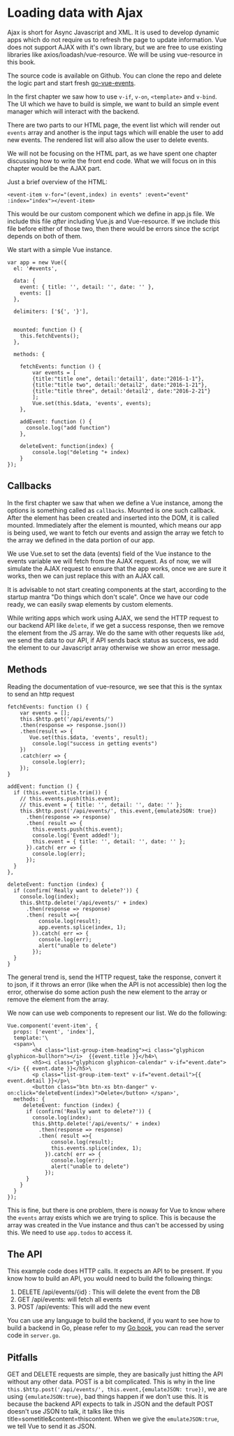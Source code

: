 # Loading data with Ajax

Ajax is short for Async Javascript and XML. It is used to develop dynamic apps which do not require us to refresh the page to update information. Vue does not support AJAX with it's own library, but we are free to use existing libraries like axios/loadash/vue-resource. We will be using vue-resource in this book.

The source code is available on Github. You can clone the repo and delete the logic part and start fresh [go-vue-events](http://github.com/thewhitetulip/go-vue-events).

In the first chapter we saw how to use `v-if`, `v-on`, `<template>` and `v-bind`. The UI which we have to build is simple, we want to build an simple event manager which will interact with the backend.

There are two parts to our HTML page, the event list which will render out `events` array and another is the input tags which will enable the user to add new events. The rendered list will also allow the user to delete events.

We will not be focusing on the HTML part, as we have spent one chapter discussing how to write the front end code. What we will focus on in this chapter would be the AJAX part.

Just a brief overview of the HTML:

`<event-item v-for="(event,index) in events" :event="event" :index="index"></event-item>`

This would be our custom component which we define in app.js file. We include this file _after_ including Vue.js and Vue-resource. If we include this file before either of those two, then there would be errors since the script depends on both of them.

We start with a simple Vue instance.


	var app = new Vue({
	  el: '#events',
	
	  data: {
	    event: { title: '', detail: '', date: '' },
	    events: []  
	  },
	  
	  delimiters: ['${', '}'],
	  
	
	  mounted: function () {
	    this.fetchEvents();
	  },
	
	  methods: {
	
	    fetchEvents: function () {
	        var events = [
	        {title:"title one", detail:'detail1', date:"2016-1-1"},
	        {title:"title two", detail:'detail2', date:"2016-1-21"},
	        {title:"title three", detail:'detail2', date:"2016-2-21"}
	        ];
	        Vue.set(this.$data, 'events', events);
	    },
	
	    addEvent: function () {
	      console.log("add function")
	    },
	    
	    deleteEvent: function(index) {
			console.log("deleting "+ index)
		}
	});
	
## Callbacks

In the first chapter we saw that when we define a Vue instance, among the options is something called as `callbacks`. Mounted is one such callback. After the element has been created and inserted into the DOM, it is called mounted. Immediately after the element is mounted, which means our app is being used, we want to fetch our events and assign the array we fetch to the array we defined in the data portion of our app.

We use Vue.set to set the data (events) field of the Vue instance to the events variable we will fetch from the AJAX request. As of now, we will simulate the AJAX request to ensure that the app works, once we are sure it works, then we can just replace this with an AJAX call.

It is advisable to not start creating components at the start, according to the startup mantra "Do things which don't scale". Once we have our code ready, we can easily swap elements by custom elements.

While writing apps which work using AJAX, we send the HTTP request to our backend API like `delete`, if we get a success response, then we remove the element from the JS array. We do the same with other requests like `add`, we send the data to our API, if API sends back status as success, we add the element to our Javascript array otherwise we show an error message.

## Methods
Reading the documentation of vue-resource, we see that this is the syntax to send an http request

	fetchEvents: function () {
        var events = [];
        this.$http.get('/api/events/')
        .then(response => response.json())
        .then(result => {
           Vue.set(this.$data, 'events', result);
            console.log("success in getting events")  
        })
        .catch(err => {
            console.log(err);
        });
    }
    
    addEvent: function () {
      if (this.event.title.trim()) {
        // this.events.push(this.event);
        // this.event = { title: '', detail: '', date: '' };
        this.$http.post('/api/events/', this.event,{emulateJSON: true})
          .then(response => response)
          .then( result => {
            this.events.push(this.event);
            console.log('Event added!');
            this.event = { title: '', detail: '', date: '' };
          }).catch( err => {
            console.log(err);
          });
      }
    },
    
    deleteEvent: function (index) {
      if (confirm('Really want to delete?')) {
        console.log(index);
        this.$http.delete('/api/events/' + index)
          .then(response => response)
          .then( result =>{
              console.log(result);
              app.events.splice(index, 1);
            }).catch( err => {
              console.log(err);
              alert("unable to delete")
            });
      }
    }


The general trend is, send the HTTP request, take the response, convert it to json, if it throws an error (like when the API is not accessible) then log the error, otherwise do some action push the new element to the array or remove the element from the array.

We now can use web components to represent our list. We do the following:

	Vue.component('event-item', {
	  props: ['event', 'index'],
	  template:'\
	  <span>\
	        <h4 class="list-group-item-heading"><i class="glyphicon glyphicon-bullhorn"></i>  {{event.title }}</h4>\
	        <h5><i class="glyphicon glyphicon-calendar" v-if="event.date"></i> {{ event.date }}</h5>\
	        <p class="list-group-item-text" v-if="event.detail">{{ event.detail }}</p>\
	        <button class="btn btn-xs btn-danger" v-on:click="deleteEvent(index)">Delete</button> </span>',
	  methods: {  
	     deleteEvent: function (index) {
	      if (confirm('Really want to delete?')) {
	        console.log(index);
	        this.$http.delete('/api/events/' + index)
	          .then(response => response)
	          .then( result =>{
	              console.log(result);
	              this.events.splice(index, 1);
	            }).catch( err => {
	              console.log(err);
	              alert("unable to delete")
	            });
	      }
	    }
	  }
	});
	
This is fine, but there is one problem, there is noway for Vue to know where the `events` array exists which we are trying to splice. This is because the array was created in the Vue instance and thus can't be accessed by using this. We need to use `app.todos` to access it.

## The API
This example code does HTTP calls. It expects an API to be present. If you know how to build an API, you would need to build the following things:

1. DELETE /api/events/{id} : This will delete the event from the DB
1. GET /api/events: will fetch all events
1. POST /api/events: This will add the new event

You can use any language to build the backend, if you want to see how to build a backend in Go, please refer to my [Go book](https://github.com/thewhitetulip/web-dev-golang-anti-textbook/), you can read the server code in `server.go`.

## Pitfalls
GET and DELETE requests are simple, they are basically just hitting the API without any other data. POST is a bit complicated. This is why in the line `this.$http.post('/api/events/', this.event,{emulateJSON: true})`, we are using `{emulateJSON:true}`, bad things happen if we don't use this. It is because the backend API expects to talk in JSON and the default POST doesn't use JSON to talk, it talks like this title=sometitle&content=thiscontent. When we give the `emulateJSON:true`, we tell Vue to send it as JSON.
